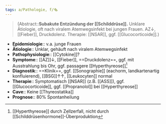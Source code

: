 ```yaml
---
tags: a/Pathologie, f/🗞️ 
---
```

> (Abstract::**Subakute Entzündung der [[Schilddrüse]].** Unklare Ätiologie, oft nach viralem Atemwegsinfekt bei jungen Frauen. AZ↓, [[Fieber]], Druckdolenz. Therapie: [[NSAR]], ggf. [[Glucocorticoide]].)
- **Epidemiologie**:: v.a. junge Frauen
- **Ätiologie**:: Unklar, gehäuft nach viralem Atemwegsinfekt
- **Pathophysiologie**:: [[Cytokine]]?
- **Symptome**:: [[AZ]]↓, [[Fieber]], ==Druckdolenz==, ggf. mit Ausstrahlung bis Ohr, ggf. passagere [[Hyperthyreose]][^1]
- **Diagnostik**:: ==Klinik==, ggf. [[Sonographie]] (eachorm, landkartenartig konfluierend), [[BSG]]↑↑, [[Leukocyten]] normal
- **Therapie**:: Symptomatisch [[NSAR]] (z.B. [[ASS]]), ggf. [[Glucocorticoide]], ggf. [[Propranolol]] bei [[Hyperthyreose]]
- **Cave**:: Keine [[Thyreostatika]]
- **Prognose**:: 80% Spontanheilung
[^1]: [[Hyperthyreose]] durch Zellzerfall, nicht durch [[Schilddrüsenhormone]]-Überproduktion